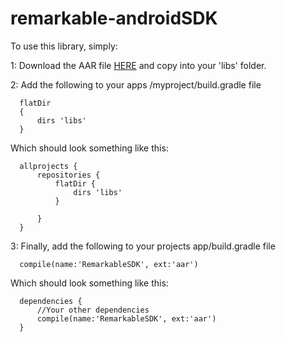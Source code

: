 # remarkable-androidSDK

To use this library, simply:

1: Download the AAR file <a href="https://github.com/entropyhub/remarkable-androidSDK/releases/download/1.0/RemarkableSDK-1.0.0.aar">HERE</a> and copy into your 'libs' folder.


2: Add the following to your apps /myproject/build.gradle file

      flatDir 
      {
          dirs 'libs'
      }
      
Which should look something like this:
              
      allprojects {
          repositories {
              flatDir {
                  dirs 'libs'
              }
      
          }
      }
      
3: Finally, add the following to your projects app/build.gradle file

      compile(name:'RemarkableSDK', ext:'aar')

Which should look something like this:

      dependencies {
          //Your other dependencies
          compile(name:'RemarkableSDK', ext:'aar')
      }
